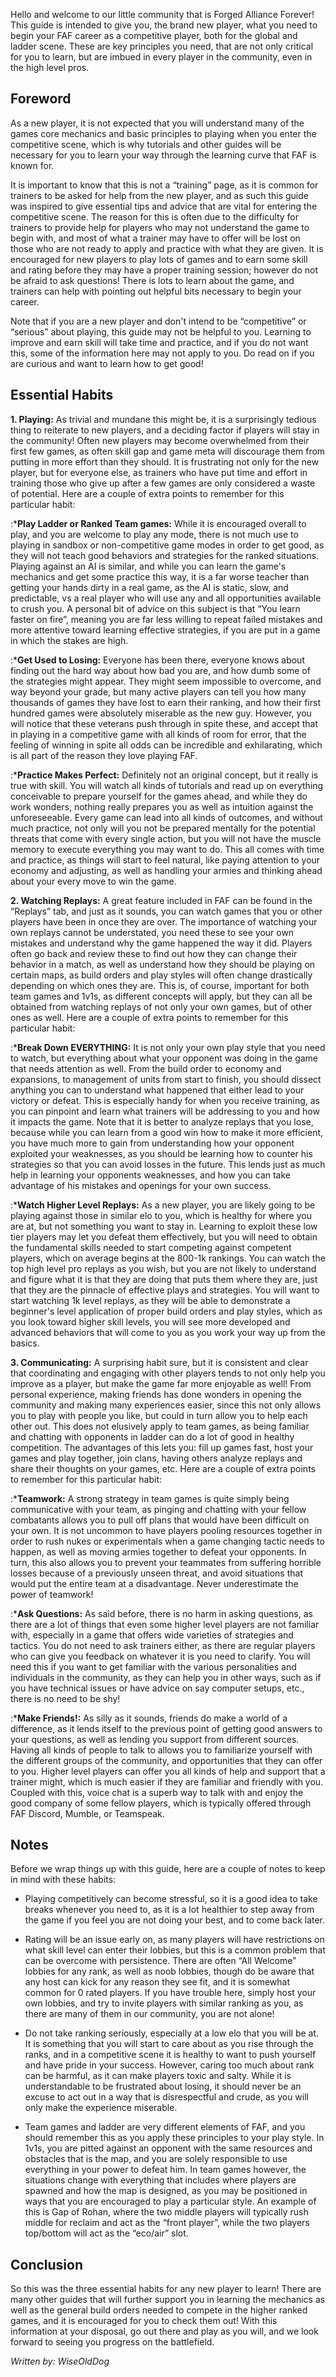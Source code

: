 Hello and welcome to our little community that is Forged Alliance
Forever! This guide is intended to give you, the brand new player, what
you need to begin your FAF career as a competitive player, both for the
global and ladder scene. These are key principles you need, that are not
only critical for you to learn, but are imbued in every player in the
community, even in the high level pros.

## Foreword

As a new player, it is not expected that you will understand many of the
games core mechanics and basic principles to playing when you enter the
competitive scene, which is why tutorials and other guides will be
necessary for you to learn your way through the learning curve that FAF
is known for.

It is important to know that this is not a “training” page, as it is
common for trainers to be asked for help from the new player, and as
such this guide was inspired to give essential tips and advice that are
vital for entering the competitive scene. The reason for this is often
due to the difficulty for trainers to provide help for players who may
not understand the game to begin with, and most of what a trainer may
have to offer will be lost on those who are not ready to apply and
practice with what they are given. It is encouraged for new players to
play lots of games and to earn some skill and rating before they may
have a proper training session; however do not be afraid to ask
questions! There is lots to learn about the game, and trainers can help
with pointing out helpful bits necessary to begin your career.

Note that if you are a new player and don't intend to be “competitive”
or “serious” about playing, this guide may not be helpful to you.
Learning to improve and earn skill will take time and practice, and if
you do not want this, some of the information here may not apply to you.
Do read on if you are curious and want to learn how to get good!

## Essential Habits

**1. Playing:** As trivial and mundane this might be, it is a
surprisingly tedious thing to reiterate to new players, and a deciding
factor if players will stay in the community! Often new players may
become overwhelmed from their first few games, as often skill gap and
game meta will discourage them from putting in more effort than they
should. It is frustrating not only for the new player, but for everyone
else, as trainers who have put time and effort in training those who
give up after a few games are only considered a waste of potential. Here
are a couple of extra points to remember for this particular habit:

:\***Play Ladder or Ranked Team games:** While it is encouraged overall
to play, and you are welcome to play any mode, there is not much use to
playing in sandbox or non-competitive game modes in order to get good,
as they will not teach good behaviors and strategies for the ranked
situations. Playing against an AI is similar, and while you can learn
the game's mechanics and get some practice this way, it is a far worse
teacher than getting your hands dirty in a real game, as the AI is
static, slow, and predictable, vs a real player who will use any and all
opportunities available to crush you. A personal bit of advice on this
subject is that “You learn faster on fire”, meaning you are far less
willing to repeat failed mistakes and more attentive toward learning
effective strategies, if you are put in a game in which the stakes are
high.

:\***Get Used to Losing:** Everyone has been there, everyone knows about
finding out the hard way about how bad you are, and how dumb some of the
strategies might appear. They might seem impossible to overcome, and way
beyond your grade, but many active players can tell you how many
thousands of games they have lost to earn their ranking, and how their
first hundred games were absolutely miserable as the new guy. However,
you will notice that these veterans push through in spite these, and
accept that in playing in a competitive game with all kinds of room for
error, that the feeling of winning in spite all odds can be incredible
and exhilarating, which is all part of the reason they love playing FAF.

:\***Practice Makes Perfect:** Definitely not an original concept, but
it really is true with skill. You will watch all kinds of tutorials and
read up on everything conceivable to prepare yourself for the games
ahead, and while they do work wonders, nothing really prepares you as
well as intuition against the unforeseeable. Every game can lead into
all kinds of outcomes, and without much practice, not only will you not
be prepared mentally for the potential threats that come with every
single action, but you will not have the muscle memory to execute
everything you may want to do. This all comes with time and practice, as
things will start to feel natural, like paying attention to your economy
and adjusting, as well as handling your armies and thinking ahead about
your every move to win the game.

**2. Watching Replays:** A great feature included in FAF can be found in
the “Replays” tab, and just as it sounds, you can watch games that you
or other players have been in once they are over. The importance of
watching your own replays cannot be understated, you need these to see
your own mistakes and understand why the game happened the way it did.
Players often go back and review these to find out how they can change
their behavior in a match, as well as understand how they should be
playing on certain maps, as build orders and play styles will often
change drastically depending on which ones they are. This is, of course,
important for both team games and 1v1s, as different concepts will
apply, but they can all be obtained from watching replays of not only
your own games, but of other ones as well. Here are a couple of extra
points to remember for this particular habit:

:\***Break Down EVERYTHING:** It is not only your own play style that
you need to watch, but everything about what your opponent was doing in
the game that needs attention as well. From the build order to economy
and expansions, to management of units from start to finish, you should
dissect anything you can to understand what happened that either lead to
your victory or defeat. This is especially handy for when you receive
training, as you can pinpoint and learn what trainers will be addressing
to you and how it impacts the game. Note that it is better to analyze
replays that you lose, because while you can learn from a good win how
to make it more efficient, you have much more to gain from understanding
how your opponent exploited your weaknesses, as you should be learning
how to counter his strategies so that you can avoid losses in the
future. This lends just as much help in learning your opponents
weaknesses, and how you can take advantage of his mistakes and openings
for your own success.

:\***Watch Higher Level Replays:** As a new player, you are likely going
to be playing against those in similar elo to you, which is healthy for
where you are at, but not something you want to stay in. Learning to
exploit these low tier players may let you defeat them effectively, but
you will need to obtain the fundamental skills needed to start competing
against competent players, which on average begins at the 800-1k
rankings. You can watch the top high level pro replays as you wish, but
you are not likely to understand and figure what it is that they are
doing that puts them where they are, just that they are the pinnacle of
effective plays and strategies. You will want to start watching 1k level
replays, as they will be able to demonstrate a beginner's level
application of proper build orders and play styles, which as you look
toward higher skill levels, you will see more developed and advanced
behaviors that will come to you as you work your way up from the basics.

**3. Communicating:** A surprising habit sure, but it is consistent and
clear that coordinating and engaging with other players tends to not
only help you improve as a player, but make the game far more enjoyable
as well! From personal experience, making friends has done wonders in
opening the community and making many experiences easier, since this not
only allows you to play with people you like, but could in turn allow
you to help each other out. This does not elusively apply to team games,
as being familiar and chatting with opponents in ladder can do a lot of
good in healthy competition. The advantages of this lets you: fill up
games fast, host your games and play together, join clans, having others
analyze replays and share their thoughts on your games, etc. Here are a
couple of extra points to remember for this particular habit:

:\***Teamwork:** A strong strategy in team games is quite simply being
communicative with your team, as pinging and chatting with your fellow
combatants allows you to pull off plans that would have been difficult
on your own. It is not uncommon to have players pooling resources
together in order to rush nukes or experimentals when a game changing
tactic needs to happen, as well as moving armies together to defeat your
opponents. In turn, this also allows you to prevent your teammates from
suffering horrible losses because of a previously unseen threat, and
avoid situations that would put the entire team at a disadvantage. Never
underestimate the power of teamwork!

:\***Ask Questions:** As said before, there is no harm in asking
questions, as there are a lot of things that even some higher level
players are not familiar with, especially in a game that offers wide
varieties of strategies and tactics. You do not need to ask trainers
either, as there are regular players who can give you feedback on
whatever it is you need to clarify. You will need this if you want to
get familiar with the various personalities and individuals in the
community, as they can help you in other ways, such as if you have
technical issues or have advice on say computer setups, etc., there is
no need to be shy!

:\***Make Friends!:** As silly as it sounds, friends do make a world of
a difference, as it lends itself to the previous point of getting good
answers to your questions, as well as lending you support from different
sources. Having all kinds of people to talk to allows you to familiarize
yourself with the different groups of the community, and opportunities
that they can offer to you. Higher level players can offer you all kinds
of help and support that a trainer might, which is much easier if they
are familiar and friendly with you. Coupled with this, voice chat is a
superb way to talk with and enjoy the good company of some fellow
players, which is typically offered through FAF Discord, Mumble, or
Teamspeak.

## Notes

Before we wrap things up with this guide, here are a couple of notes to
keep in mind with these habits:

-   Playing competitively can become stressful, so it is a good idea to
    take breaks whenever you need to, as it is a lot healthier to step
    away from the game if you feel you are not doing your best, and to
    come back later.

<!-- -->

-   Rating will be an issue early on, as many players will have
    restrictions on what skill level can enter their lobbies, but this
    is a common problem that can be overcome with persistence. There are
    often “All Welcome” lobbies for any rank, as well as noob lobbies,
    though do be aware that any host can kick for any reason they see
    fit, and it is somewhat common for 0 rated players. If you have
    trouble here, simply host your own lobbies, and try to invite
    players with similar ranking as you, as there are many of them in
    our community, you are not alone!

<!-- -->

-   Do not take ranking seriously, especially at a low elo that you will
    be at. It is something that you will start to care about as you rise
    through the ranks, and in a competitive scene it is healthy to want
    to push yourself and have pride in your success. However, caring too
    much about rank can be harmful, as it can make players toxic and
    salty. While it is understandable to be frustrated about losing, it
    should never be an excuse to act out in a way that is disrespectful
    and crude, as you will only make the experience miserable.

<!-- -->

-   Team games and ladder are very different elements of FAF, and you
    should remember this as you apply these principles to your play
    style. In 1v1s, you are pitted against an opponent with the same
    resources and obstacles that is the map, and you are solely
    responsible to use everything in your power to defeat him. In team
    games however, the situations change with everything that includes
    where players are spawned and how the map is designed, as you may be
    positioned in ways that you are encouraged to play a particular
    style. An example of this is Gap of Rohan, where the two middle
    players will typically rush middle for reclaim and act as the “front
    player”, while the two players top/bottom will act as the “eco/air”
    slot.

## Conclusion

So this was the three essential habits for any new player to learn!
There are many other guides that will further support you in learning
the mechanics as well as the general build orders needed to compete in
the higher ranked games, and it is encouraged for you to check them out!
With this information at your disposal, go out there and play as you
will, and we look forward to seeing you progress on the battlefield.

*Written by: WiseOldDog*